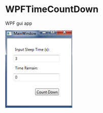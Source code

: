 WPFTimeCountDown
================

WPF gui app

![snapshot](https://github.com/ilovejs/WPFTimeCountDown/blob/master/WPFCountDown/countdown.png)
